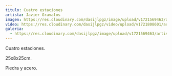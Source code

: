 ```yaml
---
titulo: Cuatro estaciones
artista: Javier Gravalos
imagen: https://res.cloudinary.com/dasijlpgz/image/upload/v1721569463/artistas/Javier%20Gravalos/Cuatro%20estaciones/P1100036.jpg
video: https://res.cloudinary.com/dasijlpgz/video/upload/v1721808601/artistas/Javier%20Gravalos/Cuatro%20estaciones/obra_3_web-1.mp4
galeria:
  - https://res.cloudinary.com/dasijlpgz/image/upload/v1721569463/artistas/Javier%20Gravalos/Cuatro%20estaciones/P1100036.jpg
---
```

Cuatro estaciones.

25x8x25cm.

Piedra y acero.
